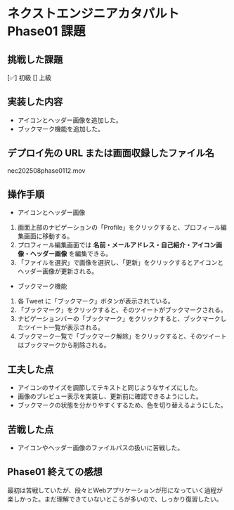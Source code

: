 # ネクストエンジニアカタパルト Phase01 課題

## 挑戦した課題

[✅] 初級
[] 上級

## 実装した内容

- アイコンとヘッダー画像を追加した。
- ブックマーク機能を追加した。

## デプロイ先の URL または画面収録したファイル名

nec202508phase0112.mov

## 操作手順
- アイコンとヘッダー画像
1. 画面上部のナビゲーションの「Profile」をクリックすると、プロフィール編集画面に移動する。
2. プロフィール編集画面では **名前・メールアドレス・自己紹介・アイコン画像・ヘッダー画像** を編集できる。
3. 「ファイルを選択」で画像を選択し、「更新」をクリックするとアイコンとヘッダー画像が更新される。

- ブックマーク機能
1. 各 Tweet に「ブックマーク」ボタンが表示されている。
2. 「ブックマーク」をクリックすると、そのツイートがブックマークされる。
3. ナビゲーションバーの「ブックマーク」をクリックすると、ブックマークしたツイート一覧が表示される。
4. ブックマーク一覧で「ブックマーク解除」をクリックすると、そのツイートはブックマークから削除される。

## 工夫した点

- アイコンのサイズを調節してテキストと同じようなサイズにした。
- 画像のプレビュー表示を実装し、更新前に確認できるようにした。
- ブックマークの状態を分かりやすくするため、色を切り替えるようにした。

## 苦戦した点

- アイコンやヘッダー画像のファイルパスの扱いに苦戦した。

## Phase01 終えての感想
最初は苦戦していたが、段々とWebアプリケーションが形になっていく過程が楽しかった。まだ理解できていないところが多いので、しっかり復習したい。
